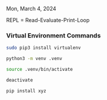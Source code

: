 Mon, March 4, 2024

REPL = Read-Evaluate-Print-Loop

### Virtual Environment Commands

```bash
sudo pip3 install virtualenv

python3 -m venv .venv

source .venv/bin/activate

deactivate

pip install xyz
```
